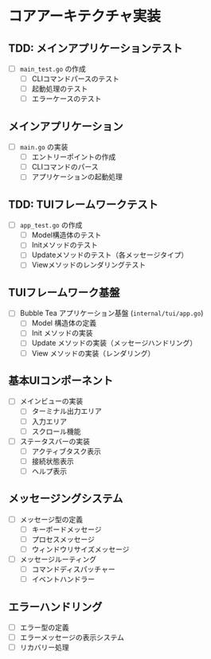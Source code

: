 # コアアーキテクチャ実装

## TDD: メインアプリケーションテスト
- [ ] `main_test.go` の作成
  - [ ] CLIコマンドパースのテスト
  - [ ] 起動処理のテスト
  - [ ] エラーケースのテスト

## メインアプリケーション
- [ ] `main.go` の実装
  - [ ] エントリーポイントの作成
  - [ ] CLIコマンドのパース
  - [ ] アプリケーションの起動処理

## TDD: TUIフレームワークテスト
- [ ] `app_test.go` の作成
  - [ ] Model構造体のテスト
  - [ ] Initメソッドのテスト
  - [ ] Updateメソッドのテスト（各メッセージタイプ）
  - [ ] Viewメソッドのレンダリングテスト

## TUIフレームワーク基盤
- [ ] Bubble Tea アプリケーション基盤 (`internal/tui/app.go`)
  - [ ] Model 構造体の定義
  - [ ] Init メソッドの実装
  - [ ] Update メソッドの実装（メッセージハンドリング）
  - [ ] View メソッドの実装（レンダリング）
  
## 基本UIコンポーネント
- [ ] メインビューの実装
  - [ ] ターミナル出力エリア
  - [ ] 入力エリア
  - [ ] スクロール機能
- [ ] ステータスバーの実装
  - [ ] アクティブタスク表示
  - [ ] 接続状態表示
  - [ ] ヘルプ表示

## メッセージングシステム
- [ ] メッセージ型の定義
  - [ ] キーボードメッセージ
  - [ ] プロセスメッセージ
  - [ ] ウィンドウリサイズメッセージ
- [ ] メッセージルーティング
  - [ ] コマンドディスパッチャー
  - [ ] イベントハンドラー

## エラーハンドリング
- [ ] エラー型の定義
- [ ] エラーメッセージの表示システム
- [ ] リカバリー処理